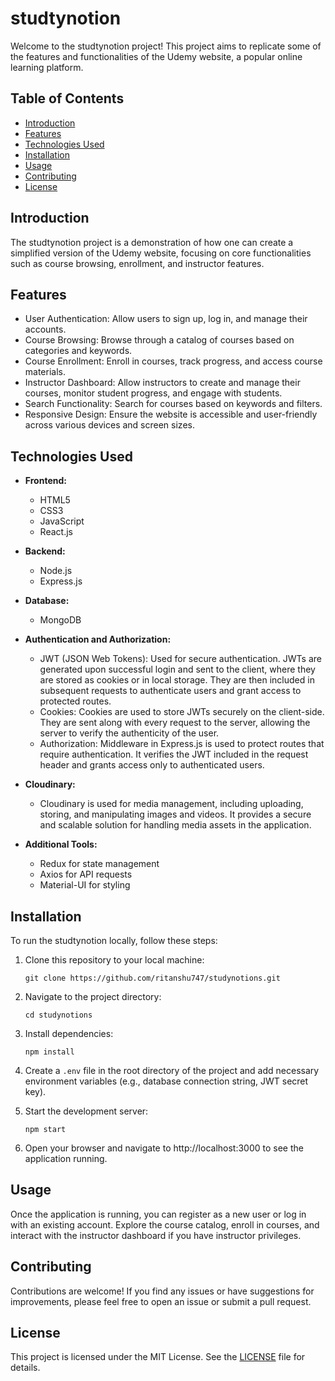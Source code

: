 # studtynotion

Welcome to the studtynotion project! This project aims to replicate some of the features and functionalities of the Udemy website, a popular online learning platform.

## Table of Contents

- [Introduction](#introduction)
- [Features](#features)
- [Technologies Used](#technologies-used)
- [Installation](#installation)
- [Usage](#usage)
- [Contributing](#contributing)
- [License](#license)

## Introduction

The studtynotion project is a demonstration of how one can create a simplified version of the Udemy website, focusing on core functionalities such as course browsing, enrollment, and instructor features.

## Features

- User Authentication: Allow users to sign up, log in, and manage their accounts.
- Course Browsing: Browse through a catalog of courses based on categories and keywords.
- Course Enrollment: Enroll in courses, track progress, and access course materials.
- Instructor Dashboard: Allow instructors to create and manage their courses, monitor student progress, and engage with students.
- Search Functionality: Search for courses based on keywords and filters.
- Responsive Design: Ensure the website is accessible and user-friendly across various devices and screen sizes.

## Technologies Used

- **Frontend:**
  - HTML5
  - CSS3
  - JavaScript
  - React.js

- **Backend:**
  - Node.js
  - Express.js

- **Database:**
  - MongoDB

- **Authentication and Authorization:**
  - JWT (JSON Web Tokens): Used for secure authentication. JWTs are generated upon successful login and sent to the client, where they are stored as cookies or in local storage. They are then included in subsequent requests to authenticate users and grant access to protected routes.
  - Cookies: Cookies are used to store JWTs securely on the client-side. They are sent along with every request to the server, allowing the server to verify the authenticity of the user.
  - Authorization: Middleware in Express.js is used to protect routes that require authentication. It verifies the JWT included in the request header and grants access only to authenticated users.

- **Cloudinary:**
  - Cloudinary is used for media management, including uploading, storing, and manipulating images and videos. It provides a secure and scalable solution for handling media assets in the application.

- **Additional Tools:**
  - Redux for state management
  - Axios for API requests
  - Material-UI for styling

## Installation

To run the studtynotion locally, follow these steps:

1. Clone this repository to your local machine:
    ```
    git clone https://github.com/ritanshu747/studynotions.git
    ```

2. Navigate to the project directory:
    ```
    cd studynotions
    ```

3. Install dependencies:
    ```
    npm install
    ```

4. Create a `.env` file in the root directory of the project and add necessary environment variables (e.g., database connection string, JWT secret key).

5. Start the development server:
    ```
    npm start
    ```

6. Open your browser and navigate to http://localhost:3000 to see the application running.

## Usage

Once the application is running, you can register as a new user or log in with an existing account. Explore the course catalog, enroll in courses, and interact with the instructor dashboard if you have instructor privileges.

## Contributing

Contributions are welcome! If you find any issues or have suggestions for improvements, please feel free to open an issue or submit a pull request.

## License

This project is licensed under the MIT License. See the [LICENSE](LICENSE) file for details.
